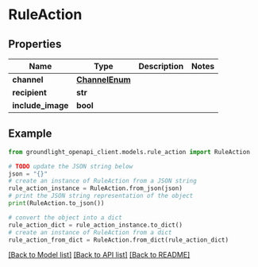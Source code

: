 # RuleAction


## Properties

Name | Type | Description | Notes
------------ | ------------- | ------------- | -------------
**channel** | [**ChannelEnum**](ChannelEnum.md) |  | 
**recipient** | **str** |  | 
**include_image** | **bool** |  | 

## Example

```python
from groundlight_openapi_client.models.rule_action import RuleAction

# TODO update the JSON string below
json = "{}"
# create an instance of RuleAction from a JSON string
rule_action_instance = RuleAction.from_json(json)
# print the JSON string representation of the object
print(RuleAction.to_json())

# convert the object into a dict
rule_action_dict = rule_action_instance.to_dict()
# create an instance of RuleAction from a dict
rule_action_from_dict = RuleAction.from_dict(rule_action_dict)
```
[[Back to Model list]](../README.md#documentation-for-models) [[Back to API list]](../README.md#documentation-for-api-endpoints) [[Back to README]](../README.md)


